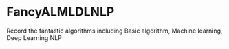 # FancyALMLDLNLP
Record the fantastic algorithms including Basic algorithm, Machine learning, Deep Learning NLP
